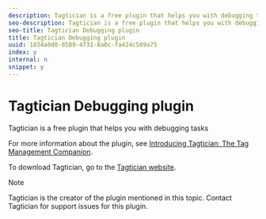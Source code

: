 ```yaml
---
description: Tagtician is a free plugin that helps you with debugging tasks
seo-description: Tagtician is a free plugin that helps you with debugging tasks
seo-title: Tagtician Debugging plugin
title: Tagtician Debugging plugin
uuid: 1834a0d0-8589-4731-8a0c-fa424c569a75
index: y
internal: n
snippet: y
---
```


# Tagtician Debugging plugin

Tagtician is a free plugin that helps you with debugging tasks

For more information about the plugin, see [Introducing Tagtician: The Tag Management Companion](http://jimalytics.com/tag-management/introducing-tagtician-beta-the-tag-management-companion/).

To download Tagtician, go to the [Tagtician website](http://tagtician.com).

>[!NOTE]
>
>Tagtician is the creator of the plugin mentioned in this topic. Contact Tagtician for support issues for this plugin.

